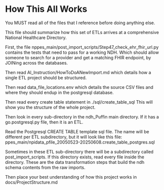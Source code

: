 How This All Works
==================

You MUST read all of the files that I reference before doing anything else.

This file should summarize how this set of ETLs arrives at a comprehensive National Healthcare Directory.

First, the file nppes_main/post_import_scripts/Step47_check_ehr_fhir_url.py contains the tests that need to pass for a working NDH.
Which should allow someone to search for a provider and get a matching FHIR endpoint, by JOINing across the databases.

Then read AI_Instruction/HowToDoANewImport.md which details how a single ETL project should be structured.

Then read data_file_locations.env which details the source CSV files and where they should endup in the postgresql database.

Then read every create table statement in ./sql/create_table_sql This will show you the structure of the whole project. 

Then look in every sub-directory in the ndh_Puffin main directory. If it has a go.postgresql.py file, then it is an ETL.

Read the Postgresql CREATE TABLE template sql file. The name will be different per ETL subdirectory, but it will look like this file: ppes_main/npidata_pfile_20050523-20250608.create_table_postgres.sql

Sometimes in these ETL sub-directory there will be a subdirectory called post_import_scripts. If this directory exists, read every file inside the directory.
These are the data transformation steps that build the ndh schema contents from the raw imports.

Then place your best understanding of how this project works in docs/ProjectStructure.md
